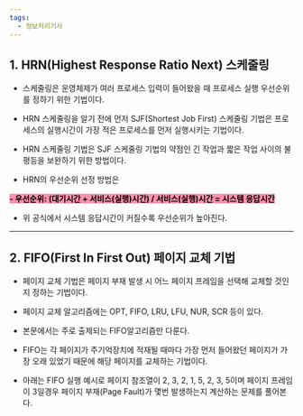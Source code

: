 ```yaml
---
tags:
  - 정보처리기사
---
```

## 1. **HRN**(**Highest Response Ratio Next**) **스케줄링**

- 스케줄링은 운영체제가 여러 프로세스 입력이 들어왔을 때 프로세스 실행 우선순위를 정하기 위한 기법이다.

- HRN 스케줄링을 알기 전에 먼저 SJF(Shortest Job First) 스케줄링 기법은 프로세스의 실행시간이 가장 적은 프로세스를 먼저 실행시키는 기법이다.

- HRN 스케줄링 기법은 SJF 스케줄링 기법의 약점인 긴 작업과 짧은 작업 사이의 불평등을 보완하기 위한 방법이다.

- HRN의 우선순위 선정 방법은

**<mark style="background: #FF5582A6;">- 우선순위: (대기시간 + 서비스(실행)시간) / 서비스(실행)시간 = 시스템 응답시간</mark>**

- 위 공식에서 시스템 응답시간이 커질수록 우선순위가 높아진다.

---

## 2. **FIFO**(**First In First Out**) **페이지 교체 기법**

- 페이지 교체 기법은 페이지 부재 발생 시 어느 페이지 프레임을 선택해 교체할 것인지 정하는 기법이다.

- 페이지 교체 알고리즘에는 OPT, FIFO, LRU, LFU, NUR, SCR 등이 있다.

- 본문에서는 주로 출제되는 FIFO알고리즘만 다룬다.

- FIFO는 각 페이지가 주기억장치에 적재될 때마다 가장 먼저 들어왔던 페이지가 가장 오래 있었기 때문에 해당 페이지를 교체하는 기법이다.

- 아래는 FIFO 실행 예시로 페이지 참조열이 2, 3, 2, 1, 5, 2, 3, 5이며 페이지 프레임이 3일경우 페이지 부재(Page Fault)가 몇번 발생하는지 계산하는 문제를 풀어본다.
